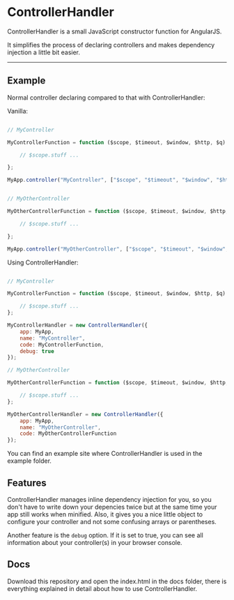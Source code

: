 # ControllerHandler

ControllerHandler is a small JavaScript constructor function for AngularJS.

It simplifies the process of declaring controllers and makes dependency injection a little bit easier.

---

## Example

Normal controller declaring compared to that with ControllerHandler:

Vanilla:

```js

// MyController

MyControllerFunction = function ($scope, $timeout, $window, $http, $q) {

    // $scope.stuff ...

};

MyApp.controller("MyController", ["$scope", "$timeout", "$window", "$http", "$q", MyControllerFunction]);


// MyOtherController

MyOtherControllerFunction = function ($scope, $timeout, $window, $http, $q) {

    // $scope.stuff ...

};

MyApp.controller("MyOtherController", ["$scope", "$timeout", "$window", "$http", "$q", MyOtherControllerFunction]);

```

Using ControllerHandler:

```js

// MyController

MyControllerFunction = function ($scope, $timeout, $window, $http, $q) {

    // $scope.stuff ...
};

MyControllerHandler = new ControllerHandler({
    app: MyApp,
    name: "MyController",
    code: MyControllerFunction,
    debug: true
});

// MyOtherController

MyOtherControllerFunction = function ($scope, $timeout, $window, $http, $q) {

    // $scope.stuff ...
};

MyOtherControllerHandler = new ControllerHandler({
    app: MyApp,
    name: "MyOtherController",
    code: MyOtherControllerFunction
});

```

You can find an example site where ControllerHandler is used in the example folder.

## Features

ControllerHandler manages inline dependency injection for you, so you don't have to write down your depencies twice but at the same time your app still works when minified. Also, it gives you a nice little object to configure your controller and not some confusing arrays or parentheses.

Another feature is the `debug` option. If it is set to true, you can see all information about your controller(s) in your browser console.

## Docs

Download this repository and open the index.html in the docs folder, there is everything explained in detail about how to use ControllerHandler.